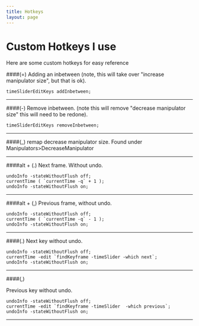 ```yaml
---
title: Hotkeys
layout: page
---
```


# Custom Hotkeys I use

Here are some custom hotkeys for easy reference

####(=)
Adding an inbetween (note, this will take over "increase manipulator size", but that is ok).

    timeSliderEditKeys addInbetween;

----

####(-)
Remove inbetween. (note this will remove "decrease manipulator size" this will need to be redone).

    timeSliderEditKeys removeInbetween;

----

####(_)
remap decrease manipulator size. Found under Manipulators>DecreaseManipulator

----

####alt + (.)
Next frame. Without undo.

    undoInfo -stateWithoutFlush off;
    currentTime ( `currentTime -q` + 1 );
    undoInfo -stateWithoutFlush on;

----

####alt + (,)
Previous frame, without undo.

    undoInfo -stateWithoutFlush off;
    currentTime ( `currentTime -q` - 1 );
    undoInfo -stateWithoutFlush on;

----

####(.)
Next key without undo.

    undoInfo -stateWithoutFlush off;
    currentTime -edit `findKeyframe -timeSlider -which next`;
    undoInfo -stateWithoutFlush on;

----

####(,)

Previous key without undo.

    undoInfo -stateWithoutFlush off;
    currentTime -edit `findKeyframe -timeSlider  -which previous`;
    undoInfo -stateWithoutFlush on;

----







